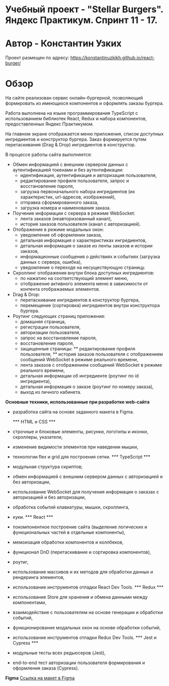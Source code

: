 # Учебный проект - "Stellar Burgers". Яндекс Практикум. Спринт 11 - 17.
# Автор - Константин Узких

Проект размещен по адресу: https://konstantinuzkikh.github.io/react-burger/

# Обзор
На сайте реализован сервис онлайн-бургерной, позволяющий формировать из имеющихся компонентов и оформлять заказы бургера.

Работа выполнена на языке программирования TypeScript с использованием библиотек React, Redux и набора компонентов, предоставленных Яндекс Практикумом.

На главном экране отображается меню приложения, список доступных ингредиентов и конструктор бургера. Заказ формируется путем перетаскивания (Drag & Drop) ингредиентов в конструктор.

В процессе работы сайта выполняется:
* Обмен информацией с внешним сервером данных с аутентификацией токенами и без аутентификации:
  - идентификация, аутентификация и авторизация пользователя,
  - редактирование профиля пользователя, запрос и восстановление пароля,
  - загрузка первоначального набора ингредиентов (их характеристик, url-адресов, изображений),
  - отправка сформированного заказа,
  - загрузка номера и наименования заказа.
* Поучение информации с сервера в режиме WebSocket:
  - лента заказов (неавторизованный канал),
  - история заказов пользователя (канал с авторизацией).
* Отображение в режиме модальных окон:
  - уведомление об оформлении заказа,
  - детальная информация о характеристиках ингредиентов,
  - детальная информация о заказе из ленты заказов и истории заказов,
  - информационные сообщения о действиях и событиях (загрузка данных с сервера, ошибка),
  - уведомление о переходе на несуществующую страницу.
* Скроллинг отображения внутри блока доступных ингредиентов:
  - по нажатию на соответствующий элемент меню,
  - отображение активного элемента меню в зависимости от контента отображаемых элементов.
* Drag & Drop:
  - перетаскивание ингредиентов в конструктор бургера,
  - перемещение (сортировка) ингредиентов внутри конструктора бургера.
* Роутинг следующих страниц приложения:
  - домашняя страница,
  - регистрации пользователя,
  - авторизации пользователя,
  - запрос на восстановление пароля,
  - восстановление пароля,
  - защищенные страницы:
      ** редактирование профиля пользователя,
      ** история заказов пользователя с отображением сообщений WebSocket в режиме реального времени,
  - лента заказов с отображением сообщений WebSocket в режиме реального времени,
  - детальная информации об ингредиенте (роутинг по id ингредиента),
  - детальная информация о заказе (роутинг по номеру заказа),
  - выход из личного кабинета.

**Основные техники, использованные при разработке web-сайта**
- разработка сайта на основе заданного макета в Figma.

  *** HTML и CSS ***
- строчные и блоковые элементы, рисунки, логотипы и иконки, скроллеры, указатели,
- изменение видимости элементов при наведении мышки,
- технологии flex и grid для построения сетки.
  *** TypeScript ***
- модульная структура скриптов;
- обмен информацией с внешним сервером данных с авторизацией и без авторизации,
- использование WebSocket для получения информации о заказах с авторизацией и без авторизации,
- обработка событий клавиатуры, мышки, скроллинга,
- куки.
  *** React ***
- покомпонентное построение сайта (выделение логических и функциональных частей в отдельные компоненты),
- мемоизация обработки компонентов и коллбеков,
- функционал DnD (перетаскивание и сортировка компонентов),
- роутиг,
- использование массивов и их методов для обработки данных и рендеринга элементов,
- использование инструментов отладки React Dev Tools.
  *** Redux ***
- использование Store для хранения и обмена данными между компонентами,
- взаимодействие с пользователем на основе генерации и обработки событий,
- функционирование модальных окон на основе обработки событий,
- использование инструментов отладки Redux Dev Tools.
  *** Jest и Cypress ***
- модульные тесты всех редьюсеров (Jest),
- end-to-end тест авторизации пользователя формирования и оформления заказа (Cypress).

**Figma**
[Ссылка на макет в Figma](https://www.figma.com/file/tLatiSwpQmOsE3nSReMmqN/React_Bootcamp_Проектные-задачи_external_link?node-id=0%3A1)
